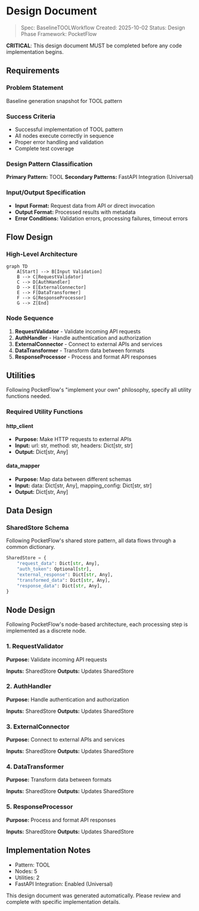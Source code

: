# Design Document

> Spec: BaselineTOOLWorkflow
> Created: 2025-10-02
> Status: Design Phase
> Framework: PocketFlow

**CRITICAL**: This design document MUST be completed before any code implementation begins.

## Requirements

### Problem Statement
Baseline generation snapshot for TOOL pattern

### Success Criteria
- Successful implementation of TOOL pattern
- All nodes execute correctly in sequence
- Proper error handling and validation
- Complete test coverage

### Design Pattern Classification
**Primary Pattern:** TOOL
**Secondary Patterns:** FastAPI Integration (Universal)

### Input/Output Specification
- **Input Format:** Request data from API or direct invocation
- **Output Format:** Processed results with metadata
- **Error Conditions:** Validation errors, processing failures, timeout errors

## Flow Design

### High-Level Architecture
```mermaid
graph TD
    A[Start] --> B[Input Validation]
    B --> C[RequestValidator]
    C --> D[AuthHandler]
    D --> E[ExternalConnector]
    E --> F[DataTransformer]
    F --> G[ResponseProcessor]
    G --> Z[End]
```

### Node Sequence
1. **RequestValidator** - Validate incoming API requests
2. **AuthHandler** - Handle authentication and authorization
3. **ExternalConnector** - Connect to external APIs and services
4. **DataTransformer** - Transform data between formats
5. **ResponseProcessor** - Process and format API responses

## Utilities

Following PocketFlow's "implement your own" philosophy, specify all utility functions needed.

### Required Utility Functions

#### http_client
- **Purpose:** Make HTTP requests to external APIs
- **Input:** url: str, method: str, headers: Dict[str, str]
- **Output:** Dict[str, Any]

#### data_mapper
- **Purpose:** Map data between different schemas
- **Input:** data: Dict[str, Any], mapping_config: Dict[str, str]
- **Output:** Dict[str, Any]


## Data Design

### SharedStore Schema
Following PocketFlow's shared store pattern, all data flows through a common dictionary.

```python
SharedStore = {
    "request_data": Dict[str, Any],
    "auth_token": Optional[str],
    "external_response": Dict[str, Any],
    "transformed_data": Dict[str, Any],
    "response_data": Dict[str, Any],
}
```

## Node Design

Following PocketFlow's node-based architecture, each processing step is implemented as a discrete node.

### 1. RequestValidator
**Purpose:** Validate incoming API requests

**Inputs:** SharedStore
**Outputs:** Updates SharedStore

### 2. AuthHandler
**Purpose:** Handle authentication and authorization

**Inputs:** SharedStore
**Outputs:** Updates SharedStore

### 3. ExternalConnector
**Purpose:** Connect to external APIs and services

**Inputs:** SharedStore
**Outputs:** Updates SharedStore

### 4. DataTransformer
**Purpose:** Transform data between formats

**Inputs:** SharedStore
**Outputs:** Updates SharedStore

### 5. ResponseProcessor
**Purpose:** Process and format API responses

**Inputs:** SharedStore
**Outputs:** Updates SharedStore


## Implementation Notes

- Pattern: TOOL
- Nodes: 5
- Utilities: 2
- FastAPI Integration: Enabled (Universal)

This design document was generated automatically. Please review and complete with specific implementation details.